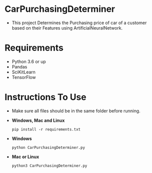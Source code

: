 # CarPurchasingDeterminer
- This project Determines the Purchasing price of car of a customer based on their Features using ArtificialNeuralNetwork.

# Requirements
- Python 3.6 or up
- Pandas
- SciKitLearn
- TensorFlow

# Instructions To Use
- Make sure all files should be in the same folder before running.

- **Windows, Mac and Linux**
  ```
  pip install -r requirements.txt
  ```
- **Windows**
  ```
  python CarPurchasingDeterminer.py
  ```
- **Mac or Linux**
  ```
  python3 CarPurchasingDeterminer.py
  ```

